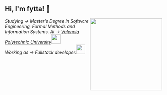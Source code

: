 <h2> Hi, I'm fytta! 👋</h2>
<img align='right' src="https://media.giphy.com/media/u2pmTWUi0MXjyrMaVj/giphy.gif?cid=ecf05e47842vkoqoavjc67hi13u44itejd0nvp4ke0t1d1cs&rid=giphy.gif&ct=g" width="230">
<p><em>Studying -> Master's Degree in Software Engineering, Formal Methods and Information Systems.
  At -> <a href="http://www.upv.es">Valencia Polytechnic University</a><img src="https://media.giphy.com/media/fYSnHlufseco8Fh93Z/giphy.gif" width="30">
  </br>Working as -> Fullstack developer.<img src="https://media.giphy.com/media/WUlplcMpOCEmTGBtBW/giphy.gif" width="30"> 
</em></p>
<!--
**fytta/fytta** is a ✨ _special_ ✨ repository because its `README.md` (this file) appears on your GitHub profile.

Here are some ideas to get you started:

- 🔭 I’m currently working on ...
- 🌱 I’m currently learning ...
- 👯 I’m looking to collaborate on ...
- 🤔 I’m looking for help with ...
- 💬 Ask me about ...
- 📫 How to reach me: ...
- 😄 Pronouns: ...
- ⚡ Fun fact: ...
-->

